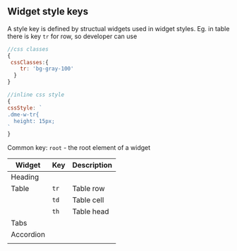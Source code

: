 Widget style keys
----------

A style key is defined by structual widgets used in widget styles. Eg. in table there is key `tr` for row, so developer can use 
```javascript
//css classes
{
 cssClasses:{
    tr: 'bg-gray-100'
  }
}

//inline css style
{
cssStyle: `
.dme-w-tr{
  height: 15px;
`
}
```

Common key: `root` - the root element of a widget

| Widget | Key | Description |
|--------|-----|-------------|
|   Heading |    |             |
|   Table   |  `tr`   |     Table row        |
|        |    `td` |       Table cell      |
|        |   `th`  |   Table head          |
|   Tabs     |     |             |
|   Accordion     |     |             |
|        |     |             |
